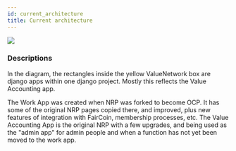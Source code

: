 ```yaml
---
id: current_architecture
title: Current architecture
---
```


![](/Applications/currentArchitecture.png)

### Descriptions

In the diagram, the rectangles inside the yellow ValueNetwork box are django apps within one django project. Mostly this reflects the Value Accounting app.

The Work App was created when NRP was forked to become OCP.  It has some of the original NRP pages copied there, and improved, plus new features of integration with FairCoin, membership processes, etc.  The Value Accounting App is the original NRP with a few upgrades, and being used as the "admin app" for admin people and when a function has not yet been moved to the work app.




